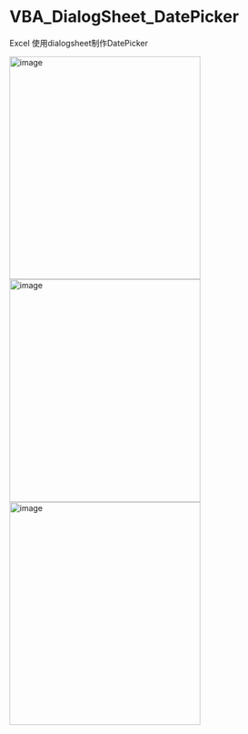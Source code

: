 # VBA_DialogSheet_DatePicker
Excel 使用dialogsheet制作DatePicker

<img width="336" height="392" alt="image" src="https://github.com/user-attachments/assets/16748ca1-2804-4bec-ab46-6bacbc734626" />
<img width="336" height="392" alt="image" src="https://github.com/user-attachments/assets/56b4d31d-87e0-49a6-980f-7e7703cf6638" />
<img width="336" height="392" alt="image" src="https://github.com/user-attachments/assets/c815e849-b5d5-476e-8054-f04754425821" />
